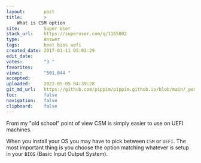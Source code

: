 ```yaml
---
layout:       post
title:        >
    What is CSM option
site:         Super User
stack_url:    https://superuser.com/q/1165802
type:         Answer
tags:         boot bios uefi
created_date: 2017-01-11 05:03:29
edit_date:    
votes:        "3 "
favorites:    
views:        "501,044 "
accepted:     
uploaded:     2022-05-05 04:39:28
git_md_url:   https://github.com/pippim/pippim.github.io/blob/main/_posts/2017/2017-01-11-What-is-CSM-option.md
toc:          false
navigation:   false
clipboard:    false
---
```


From my "old school" point of view CSM is simply easier to use on UEFI machines.

When you install your OS you may have to pick between `CSM` or `UEFI`. The most important thing is you choose the option matching whatever is setup in your `BIOS` (Basic Input Output System).

